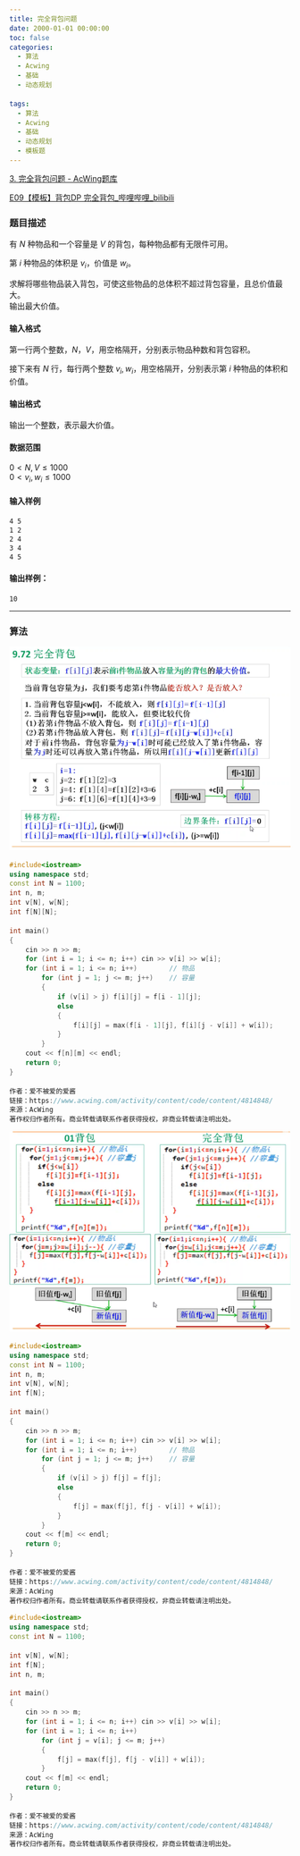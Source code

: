 ```yaml
---
title: 完全背包问题
date: 2000-01-01 00:00:00
toc: false
categories:
  - 算法
  - Acwing
  - 基础
  - 动态规划

tags:
  - 算法
  - Acwing
  - 基础
  - 动态规划
  - 模板题
---
```


[3. 完全背包问题 - AcWing题库](https://www.acwing.com/problem/content/3/)

[E09【模板】背包DP 完全背包_哔哩哔哩_bilibili](https://www.bilibili.com/video/BV15v411y7Qz/?spm_id_from=333.1387.search.video_card.click&vd_source=2f348893e98a838d97300d2bf728b18b)
### 题目描述
有 $N$ 种物品和一个容量是 $V$ 的背包，每种物品都有无限件可用。

第 $i$ 种物品的体积是 $v_i$，价值是 $w_i$。

求解将哪些物品装入背包，可使这些物品的总体积不超过背包容量，且总价值最大。  
输出最大价值。

#### 输入格式

第一行两个整数，$N，V$，用空格隔开，分别表示物品种数和背包容积。

接下来有 $N$ 行，每行两个整数 $v_i, w_i$，用空格隔开，分别表示第 $i$ 种物品的体积和价值。

#### 输出格式

输出一个整数，表示最大价值。

#### 数据范围

$0 \lt N, V \le 1000$  
$0 \lt v_i, w_i \le 1000$

#### 输入样例

```
4 5
1 2
2 4
3 4
4 5
```

#### 输出样例：

```
10
```

---
### 算法

![](完全背包问题/Pasted%20image%2020240511005123.png)
```cpp
#include<iostream>
using namespace std;
const int N = 1100;
int n, m;
int v[N], w[N];
int f[N][N];

int main()
{
    cin >> n >> m;
    for (int i = 1; i <= n; i++) cin >> v[i] >> w[i];
    for (int i = 1; i <= n; i++)        // 物品
        for (int j = 1; j <= m; j++)    // 容量
        {
            if (v[i] > j) f[i][j] = f[i - 1][j];
            else
            {
                f[i][j] = max(f[i - 1][j], f[i][j - v[i]] + w[i]);
            }
        }
    cout << f[n][m] << endl;
    return 0;
}

作者：爱不被爱的爱酱
链接：https://www.acwing.com/activity/content/code/content/4814848/
来源：AcWing
著作权归作者所有。商业转载请联系作者获得授权，非商业转载请注明出处。
```

![](完全背包问题/Pasted%20image%2020240511005145.png)

```cpp
#include<iostream>
using namespace std;
const int N = 1100;
int n, m;
int v[N], w[N];
int f[N];

int main()
{
    cin >> n >> m;
    for (int i = 1; i <= n; i++) cin >> v[i] >> w[i];
    for (int i = 1; i <= n; i++)        // 物品
        for (int j = 1; j <= m; j++)    // 容量
        {
            if (v[i] > j) f[j] = f[j];
            else
            {
                f[j] = max(f[j], f[j - v[i]] + w[i]);
            }
        }
    cout << f[m] << endl;
    return 0;
}

作者：爱不被爱的爱酱
链接：https://www.acwing.com/activity/content/code/content/4814848/
来源：AcWing
著作权归作者所有。商业转载请联系作者获得授权，非商业转载请注明出处。
```


```cpp
#include<iostream>
using namespace std;
const int N = 1100;

int v[N], w[N];
int f[N];
int n, m;

int main()
{
    cin >> n >> m;
    for (int i = 1; i <= n; i++) cin >> v[i] >> w[i];
    for (int i = 1; i <= n; i++)
        for (int j = v[i]; j <= m; j++)
        {
            f[j] = max(f[j], f[j - v[i]] + w[i]);
        }
    cout << f[m] << endl;
    return 0;
}

作者：爱不被爱的爱酱
链接：https://www.acwing.com/activity/content/code/content/4814848/
来源：AcWing
著作权归作者所有。商业转载请联系作者获得授权，非商业转载请注明出处。
```